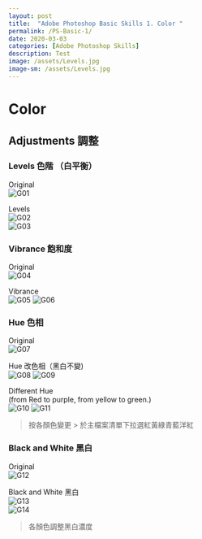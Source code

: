 ```yaml
---
layout: post
title:  "Adobe Photoshop Basic Skills 1. Color "
permalink: /PS-Basic-1/
date: 2020-03-03
categories: [Adobe Photoshop Skills]
description: Test
image: /assets/Levels.jpg
image-sm: /assets/Levels.jpg
---
```

# Color

## Adjustments 調整
### Levels 色階 （白平衡）  
Original  
![G01](/assets/Levels.jpg)  

Levels  
![G02](/assets/Levels01.jpg)  
![G03](/assets/Levels02.jpg)  


### Vibrance 飽和度  
Original  
![G04](/assets/Vibrance.jpg)  

Vibrance  
![G05](/assets/Vibrance01.jpg)
![G06](/assets/Vibrance02.jpg)  


### Hue 色相  
Original  
![G07](/assets/Hue.jpg)    

Hue 改色相（黑白不變)  
![G08](/assets/Hue1.jpg)
![G09](/assets/Hue3.jpg)   

Different Hue  
(from Red to purple, from yellow to green.)   
![G10](/assets/Hue2.jpg)
![G11](/assets/Hue4.jpg)  
> 按各顏色變更 > 於主檔案清單下拉選紅黃綠青藍洋紅


### Black and White 黑白
Original  
![G12](/assets/Bw.jpg)  

Black and White 黑白  
![G13](/assets/Bw01.jpg)  
![G14](/assets/Bw02.jpg)  
> 各顏色調整黑白濃度  
